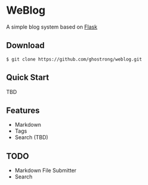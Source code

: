 WeBlog
======

A simple blog system based on [Flask](http://flask.pocoo.org/)

Download
--------
    $ git clone https://github.com/ghostrong/weblog.git

Quick Start
-----------

TBD


Features
--------
* Markdown
* Tags
* Search (TBD)


TODO
----
* Markdown File Submitter
* Search
